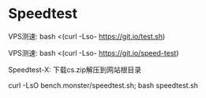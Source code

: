 # Speedtest

VPS测速: bash <(curl -Lso- https://git.io/test.sh)

VPS测速: bash <(curl -Lso- https://git.io/speed-test)

Speedtest-X: 下载cs.zip解压到网站根目录



curl -LsO bench.monster/speedtest.sh; bash speedtest.sh




